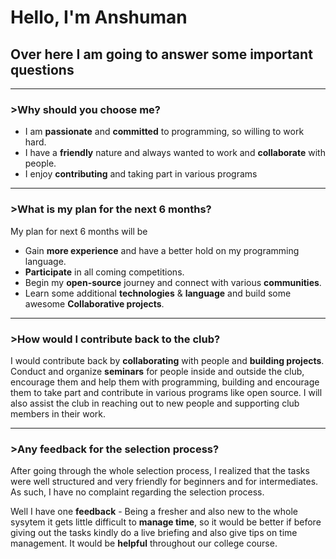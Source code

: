 # Hello, I'm Anshuman

## Over here I am going to answer some important questions
***

### **>Why should you choose me?**

* I am **passionate** and **committed** to programming, so willing to work hard.
* I have a **friendly** nature and always wanted to work and **collaborate** with people.
* I enjoy **contributing** and taking part in various programs 
  
___

### **>What is my plan for the next 6 months?**

  My plan for next 6 months will be 
* Gain **more experience** and have a better hold on my programming language.
* **Participate** in all coming competitions.
* Begin my **open-source** journey and connect with various **communities**.
* Learn some additional **technologies** & **language** and build some awesome **Collaborative projects**.
___

### **>How would I contribute back to the club?**

I would contribute back by **collaborating** with people and **building projects**. Conduct and organize **seminars** for people inside and outside the club,
encourage them and help them with programming, building and encourage them to take part and contribute in various programs like open source.
I will also assist the club in reaching out to new people and supporting club members in their work. 
___

### **>Any feedback for the selection process?**

After going through the whole selection process, I realized that the tasks were well structured and very friendly for beginners and for intermediates. As such, I have no complaint regarding the selection process.

Well I have one **feedback** - Being a fresher and also new to the whole sysytem it gets little difficult to **manage time**, so it would be better if before giving out the tasks kindly do a live briefing and also give tips on time management. It would be **helpful** throughout our college course.

    
